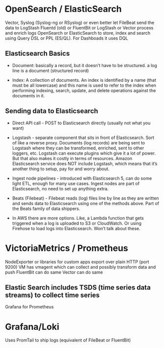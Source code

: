 # OpenSearch / ElasticSearch
Vector, Syslog (Syslog-ng or RSyslog) or even better let FileBeat send the data to LogStash
Fluentd (old) or FluentBit or LogStash or Vector process and enrich logs
OpenSearch or ElasticSearch to store, index and search using Query DSL or PPL (ES/QL).
For Dashboads it uses DQL

## Elasticsearch Basics
- Document: basically a record, but it doesn’t have to be structured. a log line is a document (structured record)

- Index: A collection of documents. An index is identified by a name (that must be all lowercase) and this name is used to refer to the index when performing indexing, search, update, and delete operations against the documents in it.

## Sending data to Elasticsearch
- Direct API call - POST to Elasticsearch directly (usually not what you want)

- Logstash - separate component that sits in front of Elasticsearch. Sort of like a reverse proxy. Documents (log records) are being sent to Logstash where they can be transformed, enriched, sent to other loggers, etc. Logstash can execute plugins which give it a lot of power. But that also makes it costly in terms of resources. Amazon Elasticsearch service does NOT include Logstash, which means that it’s another thing to setup, pay for and worry about.

- Ingest node pipelines - introduced with Elasticsearch 5, can do some light ETL, enough for many use cases. Ingest nodes are part of Elasticsearch, no need to set up anything extra.

- Beats (Filebeat) - Filebeat reads (log) files line by line as they are written and sends data to Elasticsearch using one of the methods above. Part of the Beats family of data shippers.

- In AWS there are more options. Like, a Lambda function that gets triggered when a log is uploaded to S3 or CloudWatch. Or using Firehose to load logs into Elasticsearch. Won’t talk about these.

# VictoriaMetrics / Prometheus
NodeExporter or libraries for custom apps export over plain HTTP (port 9200)
VM has vmagent which can collect and possibly transform data and push
FluentBit can do same
Vector can do same

## Elastic Search includes TSDS (time series data streams) to collect time series

Grafana for Prometheus

# Grafana/Loki
Uses PromTail to ship logs (equivalent of FileBeat or FluentBit)
